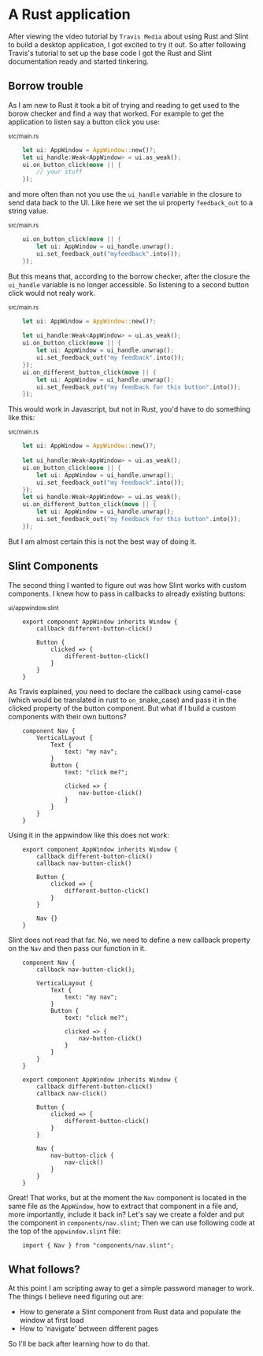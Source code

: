 # A Rust application

After viewing the video tutorial by `Travis Media` about using Rust and Slint to build a desktop application, I got excited to try it out.
So after following Travis's tutorial to set up the base code I got the Rust and Slint documentation ready and started tinkering.

## Borrow trouble

As I am new to Rust it took a bit of trying and reading to get used to the borow checker and find a way that worked. For example to get the application to listen say a button click you use:

<small>src/main.rs</small>

```rust
    let ui: AppWindow = AppWindow::new()?;
    let ui_handle:Weak<AppWindow> = ui.as_weak();
    ui.on_button_click(move || {
        // your stuff
    });
```

and more often than not you use the `ui_handle` variable in the closure to send data back to the UI. Like here we set the ui property `feedback_out` to a string value.

<small>src/main.rs</small>

```rust
    ui.on_button_click(move || {
        let ui: AppWindow = ui_handle.unwrap();
        ui.set_feedback_out("myfeedback".into());
    });
```

But this means that, according to the borrow checker, after the closure the `ui_handle` variable is no longer accessible.
So listening to a second button click would not realy work.

<small>src/main.rs</small>

```rust
    let ui: AppWindow = AppWindow::new()?;
    
    let ui_handle:Weak<AppWindow> = ui.as_weak();
    ui.on_button_click(move || {
        let ui: AppWindow = ui_handle.unwrap();
        ui.set_feedback_out("my feedback".into());
    });
    ui.on_different_button_click(move || {
        let ui: AppWindow = ui_handle.unwrap();
        ui.set_feedback_out("my feedback for this button".into());
    });
```

This would work in Javascript, but not in Rust, you'd have to do something like this:

<small>src/main.rs</small>

```rust
    let ui: AppWindow = AppWindow::new()?;
    
    let ui_handle:Weak<AppWindow> = ui.as_weak();
    ui.on_button_click(move || {
        let ui: AppWindow = ui_handle.unwrap();
        ui.set_feedback_out("my feedback".into());
    });
    let ui_handle:Weak<AppWindow> = ui.as_weak();
    ui.on_different_button_click(move || {
        let ui: AppWindow = ui_handle.unwrap();
        ui.set_feedback_out("my feedback for this button".into());
    });
```

But I am almost certain this is not the best way of doing it.

## Slint Components

The second thing I wanted to figure out was how Slint works with custom components. I knew how to pass in callbacks to already existing buttons:

<small>ui/appwindow.slint</small>

```slint
    export component AppWindow inherits Window {
        callback different-button-click()

        Button {
            clicked => {
                different-button-click()
            }
        }
    }
```

As Travis explained, you need to declare the callback using camel-case (which would be translated in rust to `on_`snake_case) and pass it in the clicked property of the button component.
But what if I build a custom components with their own buttons?

```slint
    component Nav {
        VerticalLayout {
            Text {
                text: "my nav";
            }
            Button {
                text: "click me?";

                clicked => {
                    nav-button-click()
                }
            }
        }
    }
```

Using it in the appwindow like this does not work:

```slint
    export component AppWindow inherits Window {
        callback different-button-click()
        callback nav-button-click()

        Button {
            clicked => {
                different-button-click()
            }
        }

        Nav {}       
    }
```

Slint does not read that far. No, we need to define a new callback property on the `Nav` and then pass our function in it.

```slint
    component Nav {
        callback nav-button-click();

        VerticalLayout {
            Text {
                text: "my nav";
            }
            Button {
                text: "click me?";

                clicked => {
                    nav-button-click()
                }
            }
        }
    }
```

```slint
    export component AppWindow inherits Window {
        callback different-button-click()
        callback nav-click()

        Button {
            clicked => {
                different-button-click()
            }
        }

        Nav {
            nav-button-click { 
                nav-click()
            }
        }       
    }
```

Great! That works, but at the moment the `Nav` component is located in the same file as the `AppWindow`, how to extract that component in a file and, more importantly, include it back in?
Let's say we create a folder and put the component in `components/nav.slint`;
Then we can use following code at the top of the `appwindow.slint` file:

```slint
    import { Nav } from "components/nav.slint";
```

## What follows?

At this point I am scripting away to get a simple password manager to work. The things I believe need figuring out are:

- How to generate a Slint component from Rust data and populate the window at first load
- How to 'navigate' between different pages

So I'll be back after learning how to do that.
